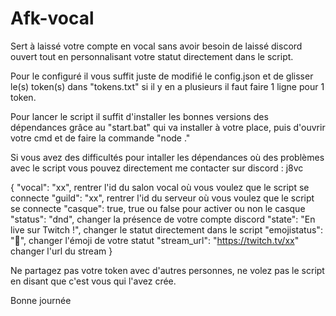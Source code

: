 # Afk-vocal

Sert à laissé votre compte en vocal sans avoir besoin de laissé discord ouvert tout en personnalisant votre statut directement dans le script.



Pour le configuré il vous suffit juste de modifié le config.json et de glisser le(s) token(s) dans "tokens.txt" si il y en a plusieurs il faut faire 1 ligne pour 1 token.



Pour lancer le script il suffit d'installer les bonnes versions des dépendances grâce au "start.bat" qui va installer à votre place, puis d'ouvrir votre cmd et de faire la commande "node ."




Si vous avez des difficultés pour intaller les dépendances où des problèmes avec le script vous pouvez directement me contacter sur discord : j8vc




{
  "vocal": "xx",                            rentrer l'id du salon vocal où vous voulez que le script se connecte
  "guild": "xx",                            rentrer l'id du serveur où vous voulez que le script se connecte
  "casque": true,                           true ou false pour activer ou non le casque
  "status": "dnd",                          changer la présence de votre compte discord
  "state": "En live sur Twitch !",          changer le statut directement dans le script
  "emojistatus": "🎥",                      changer l'émoji de votre statut
  "stream_url": "https://twitch.tv/xx"      changer l'url du stream
}




Ne partagez pas votre token avec d'autres personnes, ne volez pas le script en disant que c'est vous qui l'avez crée.

Bonne journée
